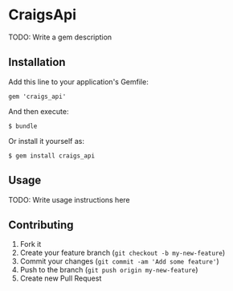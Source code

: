 # CraigsApi

TODO: Write a gem description

## Installation

Add this line to your application's Gemfile:

    gem 'craigs_api'

And then execute:

    $ bundle

Or install it yourself as:

    $ gem install craigs_api

## Usage

TODO: Write usage instructions here

## Contributing

1. Fork it
2. Create your feature branch (`git checkout -b my-new-feature`)
3. Commit your changes (`git commit -am 'Add some feature'`)
4. Push to the branch (`git push origin my-new-feature`)
5. Create new Pull Request

